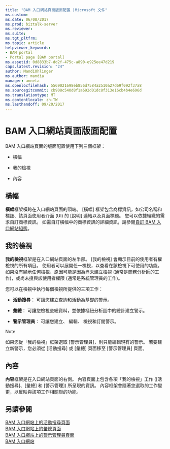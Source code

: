 ```yaml
---
title: "BAM 入口網站頁面版面配置 |Microsoft 文件"
ms.custom: 
ms.date: 06/08/2017
ms.prod: biztalk-server
ms.reviewer: 
ms.suite: 
ms.tgt_pltfrm: 
ms.topic: article
helpviewer_keywords:
- BAM portal
- Portal page [BAM portal]
ms.assetid: 0d8833b7-dd2f-475c-a890-e925ee47d219
caps.latest.revision: "24"
author: MandiOhlinger
ms.author: mandia
manager: anneta
ms.openlocfilehash: 5569021698eb856d7584a2510a27d69f092f37a8
ms.sourcegitcommit: cb908c540d8f1a692d01dc8f313e16cb4b4e696d
ms.translationtype: MT
ms.contentlocale: zh-TW
ms.lasthandoff: 09/20/2017
---
```

# <a name="bam-portal-page-layout"></a>BAM 入口網站頁面版面配置
BAM 入口網站頁面的版面配置使用下列三個框架：  
  
-   橫幅  
  
-   我的檢視  
  
-   內容  
  
## <a name="banner"></a>橫幅  
 **橫幅**框架橫跨在入口網站頁面的頂端。 [橫幅] 框架包含商標資訊，如公司名稱和標誌、該頁面使用者介面 (UI) 的 [說明] 連結以及頁面標題。 您可以依據組織的需求自訂商標資訊。 如需自訂橫幅中的商標資訊的詳細資訊，請參閱[自訂 BAM 入口網站組態](../core/customizing-the-bam-portal-configuration.md)。  
  
## <a name="my-views"></a>我的檢視  
 **我的檢視**框架是在入口網站頁面的左半部。 [我的檢視] 會顯示目前的使用者有權檢視的所有項目。 使用者可以展開任一檢視，以查看在該檢視下可使用的功能。 如果沒有顯示任何檢視，原因可能是因為尚未建立檢視 (通常是商務分析師的工作)，或尚未授與該使用者權限 (通常是系統管理員的工作)。  
  
 您可以在檢視中執行每個檢視所提供的三項工作：  
  
-   **活動搜尋**： 可讓您建立查詢和活動為基礎的警示。  
  
-   **彙總**： 可讓您檢視彙總資料，並依據樞紐分析圖中的總計建立警示。  
  
-   **警示管理員**： 可讓您建立、 編輯、 檢視和訂閱警示。  
  
> [!NOTE]
>  如果您從「我的檢視」框架選取 [警示管理員]，則只能編輯現有的警示。 若要建立新警示，您必須從 [活動搜尋] 或 [彙總] 頁面移至 [警示管理員] 頁面。  
  
## <a name="content"></a>內容  
 **內容**框架是在入口網站頁面的右側。 內容頁面上包含各項「我的檢視」工作 ([活動搜尋]、[彙總] 和 [警示管理]) 所呈現的資訊。 內容框架會隨著您選取的工作變更，以反映與該項工作相關聯的功能。  
  
## <a name="see-also"></a>另請參閱  
 [BAM 入口網站上的活動搜尋頁面](../core/activity-search-on-the-bam-portal-page.md)   
 [BAM 入口網站上的彙總頁面](../core/aggregations-on-the-bam-portal-page.md)   
 [BAM 入口網站上的警示管理員頁面](../core/alert-manager-on-the-bam-portal-page.md)   
 [BAM 入口網站](../core/bam-portal.md)
